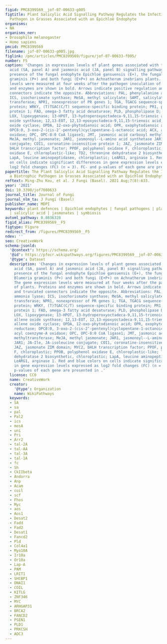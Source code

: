 ```yaml
---
figid: PMC8399569__jof-07-00633-g005
figtitle: Plant Salicylic Acid Signalling Pathway Regulates the Infection of a Biotrophic
  Pathogen in Grasses Associated with an Epichloë Endophyte
organisms:
- NA
organisms_ner:
- Drosophila melanogaster
- Homo sapiens
pmcid: PMC8399569
filename: jof-07-00633-g005.jpg
figlink: /pmc/articles/PMC8399569/figure/jof-07-00633-f005/
number: F5
caption: 'Changes in expression levels of plant genes associated with the salicylic
  acid (SA, panel A) and jasmonic acid (JA, panel B) signalling pathways given the
  presence of the fungal endophyte Epichloë gansuensis (E+), the fungal pathogen Blumeria
  graminis (P+) and both fungi (E+P+) on Achnatherum inebrians plants. The gene expression
  levels were measured at four weeks after the pathogen inoculation of plants. Proteins
  and enzymes are shown in bold. Arrows indicate positive regulation and truncated
  connectors indicate the opposite. Abbreviations: PAL, phenylalanine ammonia lyase;
  ICS, isochorismate synthase; MeSA, methyl salicylate; SAMT, salicylate-O-methyl
  transferase; NPR1, nonexpressor of PR genes 1; TGA, TGACG sequence-specific binding
  protein; WRKY, (T)TGAC(C/T) sequence-specific binding protein; PR1, pathogenesis-related
  protein 1; FAD, omega-3 fatty acid desaturase; PLD, phospholipase D; PLA1, plastochron1;
  LOX, lipoxygenase; 13-HPOT, 13-hydroperoxyoctadeca-9,11,15-trienoic acid; AOS, allene
  oxide synthase; 12,13-EOT, 12,13-epoxyoctadeca-9,11,15-trienoic acid; AOC, allene
  oxide cyclase; OPDA, 12-oxo-phytodienoic acid; OPR, oxophytodienoic acid reductase;
  OPC8:0, 3-oxo-2-(cis-2’-pentenyl)cyclopentane-1-octanoic acid; ACX, acyl coenzyme-A
  oxidase; OPC, OPC-8:0 CoA ligase1; JMT, jasmonic acid carboxyl methyltransferase;
  MeJA, methyl jasmonate; JAR1, jasmonoyl--L-amino acid synthetase JAR1; JA-Ile, JA-isoleucine
  conjugate; COI1, coronatine-insensitive protein 1; JAZ, jasmonate ZIM domain; MYC2,
  bHLH transcription factor; PPOF, polyphenol oxidase F, chloroplastic; PPOB, polyphenol
  oxidase E, chloroplastic-like; TD2, threonine dehydratase 2 biosynthetic, chloroplastic;
  LapA, leucine aminopeptidasee, chloroplastic; LeARG1, arginase 1. Red and blue colors
  on cells indicate significant differences in gene expression levels expressed as
  log2 fold changes (FC) (n = 3). FC- and p-values of each gene are presented in .'
papertitle: The Plant Salicylic Acid Signalling Pathway Regulates the Infection of
  a Biotrophic Pathogen in Grasses Associated with an Epichloë Endophyte.
reftext: Ming-Zhu Kou, et al. J Fungi (Basel). 2021 Aug;7(8):633.
year: '2021'
doi: 10.3390/jof7080633
journal_title: Journal of Fungi
journal_nlm_ta: J Fungi (Basel)
publisher_name: MDPI
keywords: plant defences | Epichloë endophytes | fungal pathogens | plant hormones
  | salicylic acid | jasmonates | symbiosis
automl_pathway: 0.8836328
figid_alias: PMC8399569__F5
figtype: Figure
redirect_from: /figures/PMC8399569__F5
ndex: ''
seo: CreativeWork
schema-jsonld:
  '@context': https://schema.org/
  '@id': https://pfocr.wikipathways.org/figures/PMC8399569__jof-07-00633-g005.html
  '@type': Dataset
  description: 'Changes in expression levels of plant genes associated with the salicylic
    acid (SA, panel A) and jasmonic acid (JA, panel B) signalling pathways given the
    presence of the fungal endophyte Epichloë gansuensis (E+), the fungal pathogen
    Blumeria graminis (P+) and both fungi (E+P+) on Achnatherum inebrians plants.
    The gene expression levels were measured at four weeks after the pathogen inoculation
    of plants. Proteins and enzymes are shown in bold. Arrows indicate positive regulation
    and truncated connectors indicate the opposite. Abbreviations: PAL, phenylalanine
    ammonia lyase; ICS, isochorismate synthase; MeSA, methyl salicylate; SAMT, salicylate-O-methyl
    transferase; NPR1, nonexpressor of PR genes 1; TGA, TGACG sequence-specific binding
    protein; WRKY, (T)TGAC(C/T) sequence-specific binding protein; PR1, pathogenesis-related
    protein 1; FAD, omega-3 fatty acid desaturase; PLD, phospholipase D; PLA1, plastochron1;
    LOX, lipoxygenase; 13-HPOT, 13-hydroperoxyoctadeca-9,11,15-trienoic acid; AOS,
    allene oxide synthase; 12,13-EOT, 12,13-epoxyoctadeca-9,11,15-trienoic acid; AOC,
    allene oxide cyclase; OPDA, 12-oxo-phytodienoic acid; OPR, oxophytodienoic acid
    reductase; OPC8:0, 3-oxo-2-(cis-2’-pentenyl)cyclopentane-1-octanoic acid; ACX,
    acyl coenzyme-A oxidase; OPC, OPC-8:0 CoA ligase1; JMT, jasmonic acid carboxyl
    methyltransferase; MeJA, methyl jasmonate; JAR1, jasmonoyl--L-amino acid synthetase
    JAR1; JA-Ile, JA-isoleucine conjugate; COI1, coronatine-insensitive protein 1;
    JAZ, jasmonate ZIM domain; MYC2, bHLH transcription factor; PPOF, polyphenol oxidase
    F, chloroplastic; PPOB, polyphenol oxidase E, chloroplastic-like; TD2, threonine
    dehydratase 2 biosynthetic, chloroplastic; LapA, leucine aminopeptidasee, chloroplastic;
    LeARG1, arginase 1. Red and blue colors on cells indicate significant differences
    in gene expression levels expressed as log2 fold changes (FC) (n = 3). FC- and
    p-values of each gene are presented in .'
  license: CC0
  name: CreativeWork
  creator:
    '@type': Organization
    name: WikiPathways
  keywords:
  - SA
  - sa
  - pal
  - Pal2
  - ics
  - mesA
  - uni
  - Pri
  - Arr2
  - tal-2A
  - tal-AA
  - tal-3A
  - tal-1A
  - fc
  - Sh
  - CkIIbeta
  - Andorra
  - Anp
  - Acam
  - coil
  - scf
  - Fhos
  - Myc
  - aos
  - Aos1
  - Desat2
  - Fadd
  - Fad2
  - Desat1
  - Fancd2
  - Pld
  - Col4a1
  - Myo10A
  - Ir10a
  - Or10a
  - Lap-A
  - PAM
  - LRIT1
  - SHCBP1
  - DNAI1
  - COIL
  - KITLG
  - ZNF346
  - MYC
  - ARHGAP31
  - BRCA2
  - FANCD2
  - PSEN1
  - PLD1
  - PRKCSH
  - AOC3
---
```

